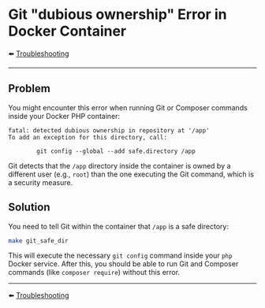 # Git "dubious ownership" Error in Docker Container

⬅️ [Troubleshooting](../troubleshooting.md)

---

## Problem

You might encounter this error when running Git or Composer commands inside your Docker PHP container:

```
fatal: detected dubious ownership in repository at '/app'
To add an exception for this directory, call:

        git config --global --add safe.directory /app
```

Git detects that the `/app` directory inside the container is owned by a different user (e.g., `root`) than the one executing the Git command, which is a security measure.

## Solution

You need to tell Git within the container that `/app` is a safe directory:

```bash
make git_safe_dir
```

This will execute the necessary `git config` command inside your `php` Docker service. After this, you should be able to run Git and Composer commands (like `composer require`) without this error.

---

⬅️ [Troubleshooting](../troubleshooting.md)
